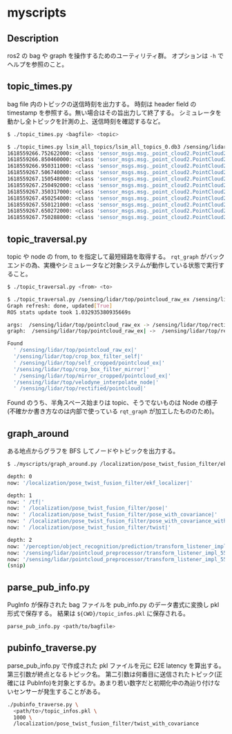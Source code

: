 # myscripts

## Description

ros2 の bag や graph を操作するためのユーティリティ群。
オプションは `-h` でヘルプを参照のこと。

## topic_times.py

bag file 内のトピックの送信時刻を出力する。
時刻は header field の timestamp を参照する。無い場合はその旨出力して終了する。
シミュレータを動かし全トピックを計測の上、送信時刻を確認するなど。

```bash
$ ./topic_times.py <bagfile> <topic>

$ ./topic_times.py lsim_all_topics/lsim_all_topics_0.db3 /sensing/lidar/top/rectified/pointcloud
1618559266.752622000: <class 'sensor_msgs.msg._point_cloud2.PointCloud2'>
1618559266.850460000: <class 'sensor_msgs.msg._point_cloud2.PointCloud2'>
1618559266.950311000: <class 'sensor_msgs.msg._point_cloud2.PointCloud2'>
1618559267.506740000: <class 'sensor_msgs.msg._point_cloud2.PointCloud2'>
1618559267.150548000: <class 'sensor_msgs.msg._point_cloud2.PointCloud2'>
1618559267.250492000: <class 'sensor_msgs.msg._point_cloud2.PointCloud2'>
1618559267.350317000: <class 'sensor_msgs.msg._point_cloud2.PointCloud2'>
1618559267.450254000: <class 'sensor_msgs.msg._point_cloud2.PointCloud2'>
1618559267.550121000: <class 'sensor_msgs.msg._point_cloud2.PointCloud2'>
1618559267.650272000: <class 'sensor_msgs.msg._point_cloud2.PointCloud2'>
1618559267.750288000: <class 'sensor_msgs.msg._point_cloud2.PointCloud2'>
```

## topic_traversal.py

topic や node の from, to を指定して最短経路を取得する。
`rqt_graph` がバックエンドの為、実機やシミュレータなど対象システムが動作している状態で実行すること。

```bash
$ ./topic_traversal.py <from> <to>

$ ./topic_traversal.py /sensing/lidar/top/pointcloud_raw_ex /sensing/lidar/top/rectified/pointcloud
Graph refresh: done, updated[True]
ROS stats update took 1.032935380935669s

args:  /sensing/lidar/top/pointcloud_raw_ex -> /sensing/lidar/top/rectified/pointcloud
graph:  /sensing/lidar/top/pointcloud_raw_ex| ->  /sensing/lidar/top/rectified/pointcloud|

Found
  ' /sensing/lidar/top/pointcloud_raw_ex|'
  '/sensing/lidar/top/crop_box_filter_self|'
  ' /sensing/lidar/top/self_cropped/pointcloud_ex|'
  '/sensing/lidar/top/crop_box_filter_mirror|'
  ' /sensing/lidar/top/mirror_cropped/pointcloud_ex|'
  '/sensing/lidar/top/velodyne_interpolate_node|'
  ' /sensing/lidar/top/rectified/pointcloud|'
```

Found のうち、半角スペース始まりは topic、そうでないものは Node の様子(不確かか書き方なのは内部で使っている `rqt_graph` が加工したもののため)。

## graph_around

ある地点からグラフを BFS してノードやトピックを出力する。

```bash
$ ./myscripts/graph_around.py /localization/pose_twist_fusion_filter/ekf_localizer --depth 2

depth: 0
now: '/localization/pose_twist_fusion_filter/ekf_localizer|'

depth: 1
now: ' /tf|'
now: ' /localization/pose_twist_fusion_filter/pose|'
now: ' /localization/pose_twist_fusion_filter/pose_with_covariance|'
now: ' /localization/pose_twist_fusion_filter/pose_with_covariance_without_yawbias|'
now: ' /localization/pose_twist_fusion_filter/twist|'

depth: 2
now: '/perception/object_recognition/prediction/transform_listener_impl_55931a9941c0|'
now: '/sensing/lidar/pointcloud_preprocessor/transform_listener_impl_5588e2e7d940|'
now: '/sensing/lidar/pointcloud_preprocessor/transform_listener_impl_5588e2f57090|'
(snip)
```

## parse_pub_info.py

PugInfo が保存された bag ファイルを pub_info.py のデータ書式に変換し
pkl 形式で保存する。
結果は `${CWD}/topic_infos.pkl` に保存される。

```bash
parse_pub_info.py <path/to/bagfile>
```

## pubinfo_traverse.py

parse_pub_info.py で作成された pkl ファイルを元に E2E latency を算出する。
第三引数が終点となるトピック名。
第二引数は何番目に送信されたトピック(正確には PubInfo)を対象とするか。あまり若い数字だと初期化中の為辿り付けないセンサーが発生することがある。

```bash
./pubinfo_traverse.py \
  <path/to>/topic_infos.pkl \
  1000 \
  /localization/pose_twist_fusion_filter/twist_with_covariance
```
